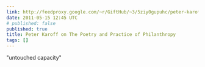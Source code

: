 ```yaml
---
link: http://feedproxy.google.com/~r/GiftHub/~3/5ziy0gupuhc/peter-karoff-on-the-poetry-and-practice-of-philanthropy.html
date: 2011-05-15 12:45 UTC
# published: false
published: true
title: Peter Karoff on The Poetry and Practice of Philanthropy
tags: []
---
```


"untouched capacity"
